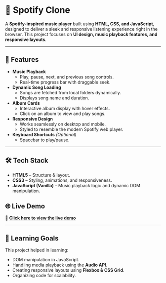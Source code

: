 # 🎵 Spotify Clone

A **Spotify-inspired music player** built using **HTML, CSS, and JavaScript**, designed to deliver a sleek and responsive listening experience right in the browser. This project focuses on **UI design, music playback features, and responsive layouts**.

---

## 🚀 Features

- **Music Playback**
  - Play, pause, next, and previous song controls.
  - Real-time progress bar with draggable seek.
- **Dynamic Song Loading**
  - Songs are fetched from local folders dynamically.
  - Displays song name and duration.
- **Album Cards**
  - Interactive album display with hover effects.
  - Click on an album to view and play songs.
- **Responsive Design**
  - Works seamlessly on desktop and mobile.
  - Styled to resemble the modern Spotify web player.
- **Keyboard Shortcuts** *(Optional)*
  - Spacebar to play/pause.

---

## 🛠️ Tech Stack

- **HTML5** – Structure & layout.
- **CSS3** – Styling, animations, and responsiveness.
- **JavaScript (Vanilla)** – Music playback logic and dynamic DOM manipulation.

## 🌐 Live Demo
🔗 **[Click here to view the live demo](https://spotify-clone-hazel-tau.vercel.app/)**


---

## 🎯 Learning Goals
This project helped in learning:
- DOM manipulation in JavaScript.
- Handling media playback using the **Audio API**.
- Creating responsive layouts using **Flexbox & CSS Grid**.
- Organizing code for scalability.